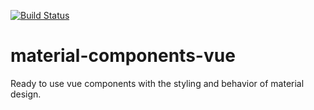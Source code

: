 [![Build Status](https://travis-ci.org/matsp/material-components-vue.svg?branch=master)](https://travis-ci.org/matsp/material-components-web)

# material-components-vue

Ready to use vue components with the styling and behavior of material design.

